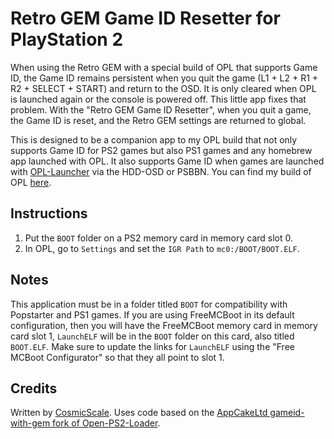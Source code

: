 # Retro GEM Game ID Resetter for PlayStation 2

When using the Retro GEM with a special build of OPL that supports Game ID, the Game ID remains persistent when you quit the game (L1 + L2 + R1 + R2 + SELECT + START) and return to the OSD. It is only cleared when OPL is launched again or the console is powered off. This little app fixes that problem. With the "Retro GEM Game ID Resetter", when you quit a game, the Game ID is reset, and the Retro GEM settings are returned to global.

This is designed to be a companion app to my OPL build that not only supports Game ID for PS2 games but also PS1 games and any homebrew app launched with OPL. It also supports Game ID when games are launched with [OPL-Launcher](https://github.com/ps2homebrew/OPL-Launcher) via the HDD-OSD or PSBBN. You can find my build of OPL [here](https://github.com/CosmicScale/Open-PS2-Loader-Retro-GEM).

## Instructions

1. Put the `BOOT` folder on a PS2 memory card in memory card slot 0.
2. In OPL, go to `Settings` and set the `IGR Path` to `mc0:/BOOT/BOOT.ELF`.

## Notes

This application must be in a folder titled `BOOT` for compatibility with Popstarter and PS1 games. If you are using FreeMCBoot in its default configuration, then you will have the FreeMCBoot memory card in memory card slot 1, `LaunchELF` will be in the `BOOT` folder on this card, also titled `BOOT.ELF`. Make sure to update the links for `LaunchELF` using the "Free MCBoot Configurator" so that they all point to slot 1.

## Credits

Written by [CosmicScale](https://github.com/CosmicScale). Uses code based on the [AppCakeLtd gameid-with-gem fork of Open-PS2-Loader](https://github.com/AppCakeLtd/Open-PS2-Loader/tree/gameid-with-gem).